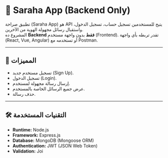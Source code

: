 # 📨 Saraha App (Backend Only)

تطبيق صراحة (Saraha App) هو API يتيح للمستخدمين تسجيل حساب، تسجيل الدخول، واستقبال رسائل مجهولة الهوية من الآخرين.  
المشروع ده **Backend فقط** بدون واجهة مستخدم (Frontend). تقدر تربطه بأي واجهة (React, Vue, Angular) أو تستخدمه مع Postman.

---

## 🚀 المميزات
- تسجيل مستخدم جديد (Sign Up).
- تسجيل الدخول (Login).
- إرسال رسالة مجهولة لمستخدم.
- عرض جميع الرسائل الخاصة بالمستخدم.
- حذف رسالة.

---

## 🛠️ التقنيات المستخدمة
- **Runtime:** Node.js
- **Framework:** Express.js
- **Database:** MongoDB (Mongoose ORM)
- **Authentication:** JWT (JSON Web Token)
- **Validation:** Joi
